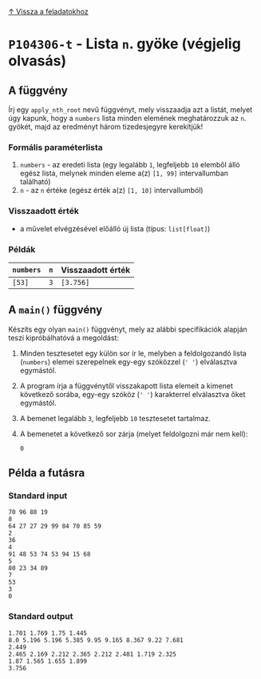 
[↑ Vissza a feladatokhoz](./README.md)

# `P104306-t` - Lista `n`. gyöke (végjelig olvasás)

## A függvény

Írj egy `apply_nth_root` nevű függvényt, mely visszaadja azt a listát, melyet úgy kapunk, hogy a `numbers` lista minden elemének meghatározzuk az `n`. gyökét, majd az eredményt három tizedesjegyre kerekítjük!

### Formális paraméterlista

1. `numbers` - az eredeti lista (egy legalább `1`, legfeljebb `10` elemből álló egész lista, melynek minden eleme a(z) `[1, 99]` intervallumban található)
1. `n` - az `n` értéke (egész érték a(z) `[1, 10]` intervallumból)

### Visszaadott érték

* a művelet elvégzésével előálló új lista (típus: `list[float]`)

### Példák

| `numbers` | `n` | Visszaadott érték | 
| :--- | ---: | :-- | 
| `[53]` | `3` | `[3.756]` | 

## A `main()` függvény

Készíts egy olyan `main()` függvényt, mely az alábbi specifikációk alapján teszi kipróbálhatóvá a megoldást:

1. Minden tesztesetet egy külön sor ír le, melyben a feldolgozandó lista (`numbers`) elemei szerepelnek egy-egy szóközzel (`' '`) elválasztva egymástól.
1. A program írja a függvénytől visszakapott lista elemeit a kimenet következő sorába, egy-egy szóköz (`' '`) karakterrel elválasztva őket egymástól.
1. A bemenet legalább `3`, legfeljebb `10` tesztesetet tartalmaz.
1. A bemenetet a következő sor zárja (melyet feldolgozni már nem kell):

	```
	0
	```

## Példa a futásra

### Standard input

```
70 96 88 19
8
64 27 27 29 99 84 70 85 59
2
36
4
91 48 53 74 53 94 15 68
5
80 23 34 89
7
53
3
0
```

### Standard output

```
1.701 1.769 1.75 1.445
8.0 5.196 5.196 5.385 9.95 9.165 8.367 9.22 7.681
2.449
2.465 2.169 2.212 2.365 2.212 2.481 1.719 2.325
1.87 1.565 1.655 1.899
3.756
```